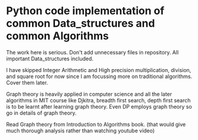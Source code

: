 # Python code implementation of common Data_structures and common Algorithms

The work here is serious.
Don't add unnecessary files in repository.
All important Data_structures included.

I have skipped Integer Arithmetic and High precision 
multiplication, division, and square root for now 
since I am focussing more on traditional algorithms.
Cover them later.

Graph theory is heavily applied in computer science 
and all the later algorithms in MIT course like
Djkitra, breadth first search, depth first search is to 
be learnt after learning graph theory.
Even DP employs graph theory so go in details of graph 
theory.

Read Graph theory from Introduction to Algorithms 
book.
(that would give much thorough analysis rather than 
watching youtube video)